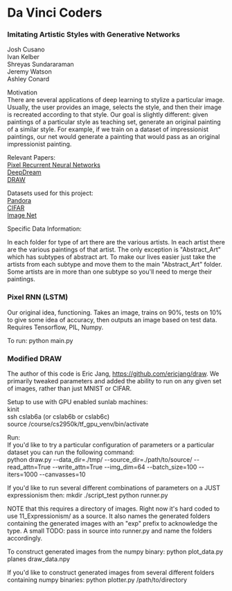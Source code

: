 # Da Vinci Coders
### Imitating Artistic Styles with Generative Networks

Josh Cusano  
Ivan Kelber  
Shreyas Sundararaman  
Jeremy Watson  
Ashley Conard  

Motivation  
There are several applications of deep learning to stylize a particular image.  Usually, the user provides an image, selects the style, and then their image is recreated according to that style.  Our goal is slightly different: given paintings of a particular style as teaching set, generate an original painting of a similar style.  For example, if we train on a dataset of impressionist paintings, our net would generate a painting that would pass as an original impressionist painting.

Relevant Papers:  
[Pixel Recurrent Neural Networks](https://arxiv.org/pdf/1601.06759v3)  
[DeepDream](https://arxiv.org/pdf/1409.4842v1.pdf)  
[DRAW](https://arxiv.org/pdf/1502.04623v2.pdf)  

Datasets used for this project:  
[Pandora](http://imag.pub.ro/pandora/pandora_download.html)  
[CIFAR](https://www.cs.toronto.edu/~kriz/cifar.html)  
[Image Net](www.image-net.org/)  

Specific Data Information:

In each folder for type of art there are the various artists.  In each artist there
are the various paintings of that artist.  The only exception is "Abstract_Art"
which has subtypes of abstract art.  To make our lives easier just take the artists
from each subtype and move them to the main "Abstract_Art" folder.  Some artists
are in more than one subtype so you'll need to merge their paintings.

### Pixel RNN (LSTM)
Our original idea, functioning. Takes an image, trains on 90%, tests on 10% to give some idea of accuracy, then outputs an image based on test data.
Requires Tensorflow, PIL, Numpy.

To run:
python main.py <image-to-train> 

### Modified DRAW

The author of this code is Eric Jang, https://github.com/ericjang/draw. We primarily tweaked parameters and added the ability to run on any given set of images, rather than just MNIST or CIFAR.

Setup to use with GPU enabled sunlab machines:  
kinit  
ssh cslab6a (or cslab6b or cslab6c)  
source /course/cs2950k/tf_gpu_venv/bin/activate 

Run:  
If you'd like to try a particular configuration of parameters or a particular dataset you can run the following command:  
python draw.py --data_dir=./tmp/ --source_dir=./path/to/source/ --read_attn=True --write_attn=True --img_dim=64 --batch_size=100 --iters=1000 --canvasses=10

If you'd like to run several different combinations of parameters on a JUST expressionism then:
mkdir ./script_test
python runner.py

NOTE that this requires a directory of images.  Right now it's hard coded to use 11_Expressionism/ as a source.  It also names the generated folders containing the generated images with an "exp" prefix to acknowledge the type.  A small TODO: pass in source into runner.py and name the folders accordingly.

To construct generated images from the numpy binary:
python plot_data.py planes draw_data.npy

If you'd like to construct generated images from several different folders containing numpy binaries:
python plotter.py /path/to/directory

